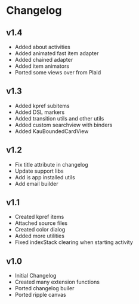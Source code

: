 # Changelog

## v1.4
* Added about activities
* Added animated fast item adapter
* Added chained adapter
* Added item animators
* Ported some views over from Plaid

## v1.3
* Added kpref subitems
* Added DSL markers
* Added transition utils and other utils
* Added custom searchview with binders
* Added KauBoundedCardView

## v1.2
* Fix title attribute in changelog
* Update support libs
* Add is app installed utils
* Add email builder

## v1.1
* Created kpref items
* Attached source files
* Created color dialog
* Added more utilities
* Fixed indexStack clearing when starting activity

## v1.0
* Initial Changelog
* Created many extension functions
* Ported changelog builer
* Ported ripple canvas

